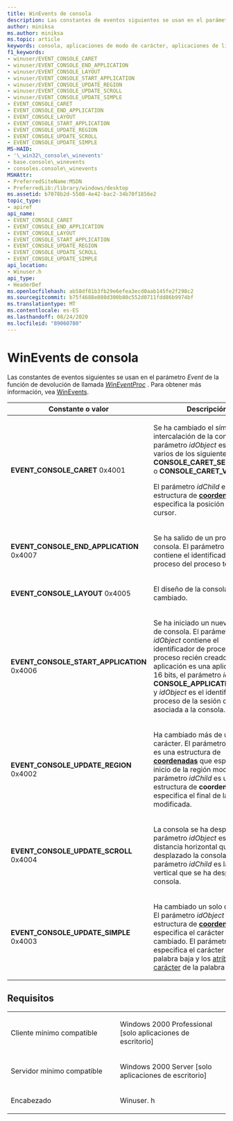 ```yaml
---
title: WinEvents de consola
description: Las constantes de eventos siguientes se usan en el parámetro Event de la función de devolución de llamada WinEventProc. Para obtener más información, vea WinEvents.
author: miniksa
ms.author: miniksa
ms.topic: article
keywords: consola, aplicaciones de modo de carácter, aplicaciones de línea de comandos, aplicaciones de terminal, API de consola
f1_keywords:
- winuser/EVENT_CONSOLE_CARET
- winuser/EVENT_CONSOLE_END_APPLICATION
- winuser/EVENT_CONSOLE_LAYOUT
- winuser/EVENT_CONSOLE_START_APPLICATION
- winuser/EVENT_CONSOLE_UPDATE_REGION
- winuser/EVENT_CONSOLE_UPDATE_SCROLL
- winuser/EVENT_CONSOLE_UPDATE_SIMPLE
- EVENT_CONSOLE_CARET
- EVENT_CONSOLE_END_APPLICATION
- EVENT_CONSOLE_LAYOUT
- EVENT_CONSOLE_START_APPLICATION
- EVENT_CONSOLE_UPDATE_REGION
- EVENT_CONSOLE_UPDATE_SCROLL
- EVENT_CONSOLE_UPDATE_SIMPLE
MS-HAID:
- '\_win32\_console\_winevents'
- base.console\_winevents
- consoles.console\_winevents
MSHAttr:
- PreferredSiteName:MSDN
- PreferredLib:/library/windows/desktop
ms.assetid: b7078b2d-5508-4e42-bac2-34b70f1856e2
topic_type:
- apiref
api_name:
- EVENT_CONSOLE_CARET
- EVENT_CONSOLE_END_APPLICATION
- EVENT_CONSOLE_LAYOUT
- EVENT_CONSOLE_START_APPLICATION
- EVENT_CONSOLE_UPDATE_REGION
- EVENT_CONSOLE_UPDATE_SCROLL
- EVENT_CONSOLE_UPDATE_SIMPLE
api_location:
- Winuser.h
api_type:
- HeaderDef
ms.openlocfilehash: ab58df01b3fb29e6efea3ecd0aab145fe2f298c2
ms.sourcegitcommit: b75f4688e080d300b80c552d0711fdd86b9974bf
ms.translationtype: MT
ms.contentlocale: es-ES
ms.lasthandoff: 08/24/2020
ms.locfileid: "89060780"
---
```

# <a name="console-winevents"></a>WinEvents de consola


Las constantes de eventos siguientes se usan en el parámetro *Event* de la función de devolución de llamada [*WinEventProc*](https://msdn.microsoft.com/library/windows/desktop/dd373885(v=vs.85).aspx) . Para obtener más información, vea [WinEvents](https://msdn.microsoft.com/library/windows/desktop/dd373889).

<table>
<colgroup>
<col width="50%" />
<col width="50%" />
</colgroup>
<thead>
<tr class="header">
<th>Constante o valor</th>
<th>Descripción</th>
</tr>
</thead>
<tbody>
<tr class="odd">
<td><span id="EVENT_CONSOLE_CARET"></span><span id="event_console_caret"></span>
<strong>EVENT_CONSOLE_CARET</strong> 0x4001</td>
<td><p>Se ha cambiado el símbolo de intercalación de la consola. El parámetro <em>idObject</em> es uno o varios de los siguientes valores: <strong>CONSOLE_CARET_SELECTION</strong> o <strong>CONSOLE_CARET_VISIBLE</strong>.</p>
<p>El parámetro <em>idChild</em> es una estructura de <strong><a href="https://docs.microsoft.com/windows/console/coord-str">coordenadas</a></strong> que especifica la posición actual del cursor.</p></td>
</tr>
<tr class="even">
<td><span id="EVENT_CONSOLE_END_APPLICATION"></span><span id="event_console_end_application"></span>
<strong>EVENT_CONSOLE_END_APPLICATION</strong> 0x4007</td>
<td><p>Se ha salido de un proceso de consola. El parámetro <em>idObject</em> contiene el identificador de proceso del proceso terminado.</p></td>
</tr>
<tr class="odd">
<td><span id="EVENT_CONSOLE_LAYOUT"></span><span id="event_console_layout"></span>
<strong>EVENT_CONSOLE_LAYOUT</strong> 0x4005</td>
<td><p>El diseño de la consola ha cambiado.</p></td>
</tr>
<tr class="even">
<td><span id="EVENT_CONSOLE_START_APPLICATION"></span><span id="event_console_start_application"></span>
<strong>EVENT_CONSOLE_START_APPLICATION</strong> 0x4006</td>
<td><p>Se ha iniciado un nuevo proceso de consola. El parámetro <em>idObject</em> contiene el identificador de proceso del proceso recién creado. Si la aplicación es una aplicación de 16 bits, el parámetro <em>idChild</em> es <strong>CONSOLE_APPLICATION_16BIT</strong> y <em>idObject</em> es el identificador de proceso de la sesión de NTVDM asociada a la consola.</p></td>
</tr>
<tr class="odd">
<td><span id="EVENT_CONSOLE_UPDATE_REGION"></span><span id="event_console_update_region"></span>
<strong>EVENT_CONSOLE_UPDATE_REGION</strong> 0x4002</td>
<td><p>Ha cambiado más de un carácter. El parámetro <em>idObject</em> es una estructura de <a href="coord-str.md" data-raw-source="[&lt;strong&gt;COORD&lt;/strong&gt;](coord-str.md)"><strong>coordenadas</strong></a> que especifica el inicio de la región modificada. El parámetro <em>idChild</em> es una estructura de <strong>coordenadas</strong> que especifica el final de la región modificada.</p></td>
</tr>
<tr class="even">
<td><span id="EVENT_CONSOLE_UPDATE_SCROLL"></span><span id="event_console_update_scroll"></span>
<strong>EVENT_CONSOLE_UPDATE_SCROLL</strong> 0x4004</td>
<td><p>La consola se ha desplazado. El parámetro <em>idObject</em> es la distancia horizontal que se ha desplazado la consola. El parámetro <em>idChild</em> es la distancia vertical que se ha desplazado la consola.</p></td>
</tr>
<tr class="odd">
<td><span id="EVENT_CONSOLE_UPDATE_SIMPLE"></span><span id="event_console_update_simple"></span>
<strong>EVENT_CONSOLE_UPDATE_SIMPLE</strong> 0x4003</td>
<td><p>Ha cambiado un solo carácter. El parámetro <em>idObject</em> es una estructura de <a href="coord-str.md" data-raw-source="[&lt;strong&gt;COORD&lt;/strong&gt;](coord-str.md)"><strong>coordenadas</strong></a> que especifica el carácter que ha cambiado. El parámetro <em>idChild</em> especifica el carácter de la palabra baja y los <a href="console-screen-buffers.md#_win32_font_attributes" data-raw-source="[character attributes](console-screen-buffers.md#_win32_font_attributes)">atributos de carácter</a> de la palabra alta.</p></td>
</tr>
<tr class="even">
</tr>
<tr class="odd">
</tr>
<tr class="even">
</tr>
<tr class="odd">
</tr>
<tr class="even">
</tr>
</tbody>
</table>

<a name="requirements"></a>Requisitos
------------

<table>
<colgroup>
<col width="50%" />
<col width="50%" />
</colgroup>
<tbody>
<tr class="odd">
<td><p>Cliente mínimo compatible</p></td>
<td><p>Windows 2000 Professional [solo aplicaciones de escritorio]</p></td>
</tr>
<tr class="even">
<td><p>Servidor mínimo compatible</p></td>
<td><p>Windows 2000 Server [solo aplicaciones de escritorio]</p></td>
</tr>
<tr class="odd">
<td><p>Encabezado</p></td>
<td>Winuser. h</td>
</tr>
</tbody>
</table>
